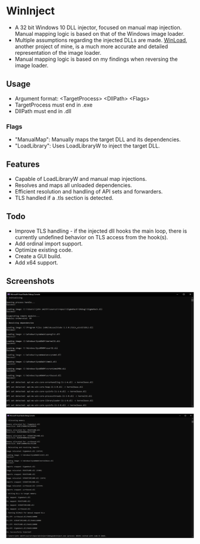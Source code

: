 # WinInject

- A 32 bit Windows 10 DLL injector, focused on manual map injection. Manual mapping logic is based on that of the Windows image loader. </br>
- Multiple assumptions regarding the injected DLLs are made. [WinLoad](https://github.com/islipnot/WinLoad), another project of mine, is a much more accurate and detailed representation of the image loader.
- Manual mapping logic is based on my findings when reversing the image loader.

## Usage

- Argument format: &lt;TargetProcess&gt; &lt;DllPath&gt; &lt;Flags&gt;
- TargetProcess must end in .exe
- DllPath must end in .dll

### Flags
- "ManualMap": Manually maps the target DLL and its dependencies.
- "LoadLibrary": Uses LoadLibraryW to inject the target DLL.

## Features

- Capable of LoadLibraryW and manual map injections.
- Resolves and maps all unloaded dependencies.
- Efficient resolution and handling of API sets and forwarders.
- TLS handled if a .tls section is detected.

## Todo

- Improve TLS handling - if the injected dll hooks the main loop, there is currently undefined behavior on TLS access from the hook(s).
- Add ordinal import support.
- Optimize existing code.
- Create a GUI build.
- Add x64 support.

## Screenshots

![initializing](.github/initializing.png)

![resolving](.github/resolving.png)
